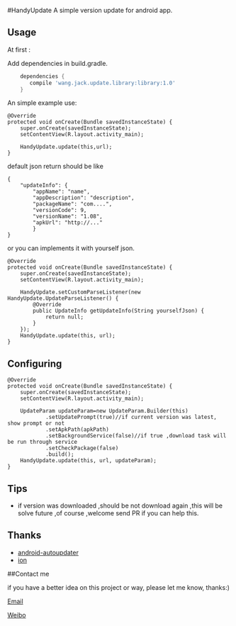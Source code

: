 #HandyUpdate
A simple version update for android app.

## Usage

At first :

Add dependencies in build.gradle.

```groovy
	dependencies {
	   compile 'wang.jack.update.library:library:1.0'
	}
```

An simple example use:

    @Override
    protected void onCreate(Bundle savedInstanceState) {
        super.onCreate(savedInstanceState);
        setContentView(R.layout.activity_main);

        HandyUpdate.update(this,url);
    }  

default json return should be like

    {
        "updateInfo": {
            "appName": "name",
            "appDescription": "description",
            "packageName": "com....",
            "versionCode": 9,
            "versionName": "1.08",
            "apkUrl": "http://..."
            }
    }
    
    
 or you can implements it with yourself json.

    @Override
    protected void onCreate(Bundle savedInstanceState) {
        super.onCreate(savedInstanceState);
        setContentView(R.layout.activity_main);

        HandyUpdate.setCustomParseListener(new HandyUpdate.UpdateParseListener() {
            @Override
            public UpdateInfo getUpdateInfo(String yourselfJson) {
                return null;
            }
        });
        HandyUpdate.update(this, url);
    }

    
## Configuring

    @Override
    protected void onCreate(Bundle savedInstanceState) {
        super.onCreate(savedInstanceState);
        setContentView(R.layout.activity_main);

        UpdateParam updateParam=new UpdateParam.Builder(this)
                .setUpdatePrompt(true)//if current version was latest, show prompt or not
                .setApkPath(apkPath)
                .setBackgroundService(false)//if true ,download task will be run through service
                .setCheckPackage(false)
                .build();
        HandyUpdate.update(this, url, updateParam);
    }

    
## Tips 

- if version was downloaded ,should be not download again ,this will be solve future ,of course ,welcome send PR if you can help this.

## Thanks
- [android-autoupdater](https://github.com/SnowdreamFramework/android-autoupdater)
- [ion](https://github.com/koush/ion)

##Contact me

 if you have a better idea on this project or way, please let me know, thanks:)

[Email](mailto:81813780@qq.com)

[Weibo](http://weibo.com/601265161)
